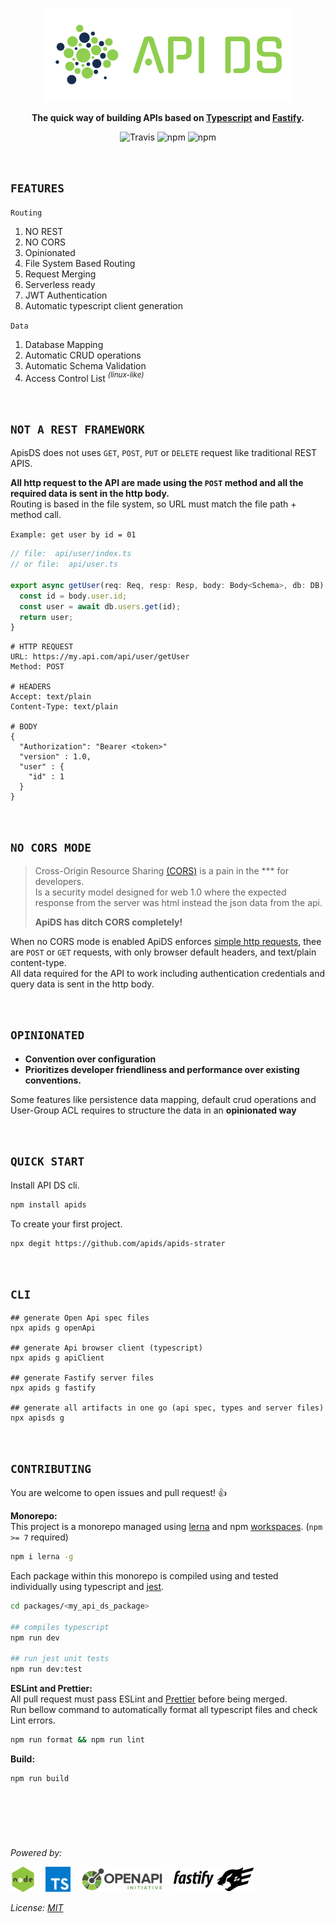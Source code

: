 <p align="center">
  <img alt='API DS, The APi Dashboard' src='./assets/public/logox150.png?raw=true'>
</p>
<p align="center">
  <strong>The quick way of building APIs based on
    <a href='https://www.typescriptlang.org/' target='_blank'>Typescript</a> and
    <a href='https://www.fastify.io/' target='_blank'>Fastify</a>.
  </strong>
</p>

<p align=center>
  <img src="https://img.shields.io/travis/apids/apids.svg?style=flat-square&maxAge=86400" alt="Travis" style="max-width:100%;">
  <img src="https://img.shields.io/badge/code_style-prettier-ff69b4.svg?style=flat-square&maxAge=99999999" alt="npm"  style="max-width:100%;">
  <img src="https://img.shields.io/badge/license-MIT-97ca00.svg?style=flat-square&maxAge=99999999" alt="npm"  style="max-width:100%;">
</p>

&nbsp;&nbsp;&nbsp;&nbsp;

## `FEATURES`

`Routing`

1. NO REST
1. NO CORS
1. Opinionated
1. File System Based Routing
1. Request Merging
1. Serverless ready
1. JWT Authentication
1. Automatic typescript client generation

`Data`

1. Database Mapping
1. Automatic CRUD operations
1. Automatic Schema Validation
1. Access Control List _<sup>(linux-like)</sup>_

&nbsp;&nbsp;&nbsp;&nbsp;

## `NOT A REST FRAMEWORK`

ApisDS does not uses `GET`, `POST`, `PUT` or `DELETE` request like traditional REST APIS.

**All http request to the API are made using the `POST` method and all the required data is sent in the http body.**  
Routing is based in the file system, so URL must match the file path + method call.

`Example: get user by id = 01`

```js
// file:  api/user/index.ts
// or file:  api/user.ts

export async getUser(req: Req, resp: Resp, body: Body<Schema>, db: DB) {
  const id = body.user.id;
  const user = await db.users.get(id);
  return user;
}
```

```
# HTTP REQUEST
URL: https://my.api.com/api/user/getUser
Method: POST

# HEADERS
Accept: text/plain
Content-Type: text/plain

# BODY
{
  "Authorization": "Bearer <token>"
  "version" : 1.0,
  "user" : {
    "id" : 1
  }
}

```

&nbsp;&nbsp;&nbsp;&nbsp;

## `NO CORS MODE`

> Cross-Origin Resource Sharing [(CORS)](https://developer.mozilla.org/en-US/docs/Web/HTTP/CORS) is a pain in the \*\*\* for developers.  
> Is a security model designed for web 1.0 where the expected response from the server was html instead the json data from the api.
>
> **ApiDS has ditch CORS completely!**

When no CORS mode is enabled ApiDS enforces [simple http requests](https://developer.mozilla.org/en-US/docs/Web/HTTP/CORS#simple_requests), thee are `POST` or `GET` requests, with only browser default headers, and text/plain content-type.  
All data required for the API to work including authentication credentials and query data is sent in the http body.

&nbsp;&nbsp;&nbsp;&nbsp;

## `OPINIONATED`

- **Convention over configuration**
- **Prioritizes developer friendliness and performance over existing conventions.**

Some features like persistence data mapping, default crud operations and User-Group ACL requires to structure the data in an **opinionated way**

&nbsp;&nbsp;&nbsp;&nbsp;

## `QUICK START`

Install API DS cli.

```sh
npm install apids
```

To create your first project.

```sh
npx degit https://github.com/apids/apids-strater
```

&nbsp;&nbsp;&nbsp;&nbsp;

## `CLI`

```shell
## generate Open Api spec files
npx apids g openApi

## generate Api browser client (typescript)
npx apids g apiClient

## generate Fastify server files
npx apids g fastify

## generate all artifacts in one go (api spec, types and server files)
npx apisds g
```

&nbsp;&nbsp;&nbsp;&nbsp;

## `CONTRIBUTING`

You are welcome to open issues and pull request! 👍

**Monorepo:**  
This project is a monorepo managed using [lerna](https://lerna.js.org/) and npm [workspaces](https://docs.npmjs.com/cli/v7/using-npm/workspaces). (`npm >= 7` required)

```sh
npm i lerna -g
```

Each package within this monorepo is compiled using and tested individually using typescript and [jest](https://jestjs.io/).

```sh
cd packages/<my_api_ds_package>

## compiles typescript
npm run dev

## run jest unit tests
npm run dev:test
```

**ESLint and Prettier:**  
All pull request must pass ESLint and [Prettier](https://github.com/prettier/prettier) before being merged.  
Run bellow command to automatically format all typescript files and check Lint errors.

```sh
npm run format && npm run lint
```

**Build:**

```
npm run build
```

&nbsp;&nbsp;&nbsp;&nbsp;

## &nbsp;

_Powered by:_

![node.js](./assets/other_logos/node.png?raw=true) &nbsp;&nbsp;
![Typescript](./assets/other_logos/ts.png?raw=true) &nbsp;&nbsp;
![Open Api](./assets/other_logos/open-api.png?raw=true) &nbsp;&nbsp;
![Fastify](./assets/other_logos/fastify.js.png?raw=true) &nbsp;&nbsp;

_License: [MIT](./LICENSE)_
